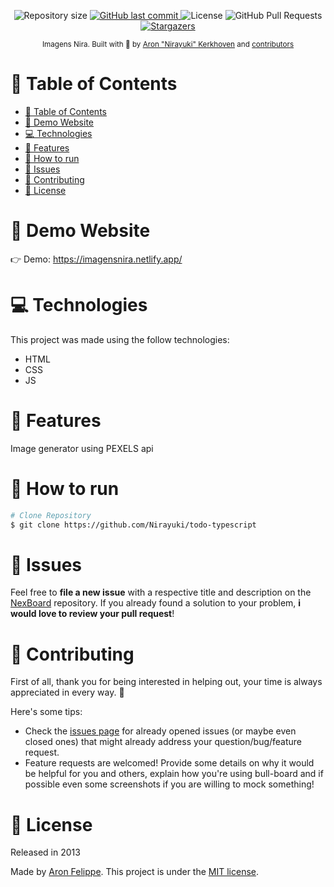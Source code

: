 <p align="center">
  <img alt="Repository size" src="https://img.shields.io/github/repo-size/Nirayuki/gerador-de-imagens?color=00acff">
  <a href="https://github.com/Nirayuki/gerador-de-imagens/commits/master">
    <img alt="GitHub last commit" src="https://img.shields.io/github/last-commit/Nirayuki/gerador-de-imagens?color=00acff">
  </a>
  <img alt="License" src="https://img.shields.io/badge/license-MIT-00acff">
  <img alt="GitHub Pull Requests" src="https://img.shields.io/github/issues-pr/Nirayuki/gerador-de-imagens?color=00acff" />
  <a href="https://github.com/Nirayuki/gerador-de-imagens/stargazers">
    <img alt="Stargazers" src="https://img.shields.io/github/stars/Nirayuki/gerador-de-imagens?color=00acff&logo=github">
  </a>
</p>

<div align="center">
  <sub>Imagens Nira. Built with 💙 by
    <a href="https://github.com/Nirayuki">Aron "Nirayuki" Kerkhoven</a> and
    <a href="https://github.com/Nirayuki/gerador-de-imagens/graphs/contributors">
      contributors
    </a>
  </sub>
</div>

# 📌 Table of Contents

- [📌 Table of Contents](#-table-of-contents)
- [👀 Demo Website](#-demo-website)
- [💻 Technologies](#-technologies)
- [🚀 Features](#-features)
- [🚧 How to run](#-how-to-run)
- [🐛 Issues](#-issues)
- [🎉 Contributing](#-contributing)
- [📕 License](#-license)

# 👀 Demo Website

👉  Demo: https://imagensnira.netlify.app/

# 💻 Technologies

This project was made using the follow technologies:

* HTML
* CSS
* JS

# 🚀 Features

Image generator using PEXELS api

# 🚧 How to run

```bash
# Clone Repository
$ git clone https://github.com/Nirayuki/todo-typescript
```

# 🐛 Issues

Feel free to **file a new issue** with a respective title and description on the [NexBoard](https://github.com/Nirayuki/gerador-de-imagens/issues) repository. If you already found a solution to your problem, **i would love to review your pull request**!

# 🎉 Contributing

First of all, thank you for being interested in helping out, your time is always appreciated in every way. :100:

Here's some tips:

* Check the [issues page](https://github.com/Nirayuki/gerador-de-imagens/issues) for already opened issues (or maybe even closed ones) that might already address your question/bug/feature request.
* Feature requests are welcomed! Provide some details on why it would be helpful for you and others, explain how you're using bull-board and if possible even some screenshots if you are willing to mock something!

# 📕 License

Released in 2013

Made by [Aron Felippe](https://github.com/Nirayuki).
This project is under the [MIT license](./LICENSE).



